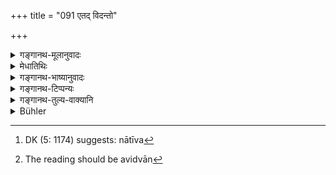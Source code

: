 +++
title = "091 एतद् विदन्तो"

+++

<details><summary>गङ्गानथ-मूलानुवादः</summary>

Knowing this, the learned Brāhmaṇas reading the Vedas do not accept gifts from a king, if they desire to secure welfare after death.—(91)
</details>

<details><summary>मेधातिथिः</summary>

पूर्वस्य प्रतिग्रहनिषेधविधेर् उपसंहार एषः । राज्ञः प्रतिग्रहो विविधदुःखनरकादिहेतुर् इति जानन्तो **विद्वांसो ब्राह्मणा न राज्ञः** प्रतिगृह्णीयुः । **प्रेत्य** भवान्तरे, **श्रेयः** कल्याणम्, ये **काङ्क्षन्ति** कामयन्ते । **प्रेत्येति** तु ल्यबन्तप्रतिरूपकं शब्दान्तरम् । **ब्रह्म** वेदस् तं **वदन्ति** पठन्ति । **विद्वद्**ग्रहणं **ब्रह्मवादि**ग्रहणं च दुःखातिशयदर्शनार्थम् । तेषां चातीव[^१७७] प्रतिग्रहाद् दोषः । वक्ष्यति "तस्माद् अपि विद्वान्[^१७८] बिभीयात्" (म्ध् ४.१९१) इति ॥ ४.९१ ॥


[^१७८]:
     The reading should be avidvān


[^१७७]:
     DK (5: 1174) suggests: nātīva
</details>

<details><summary>गङ्गानथ-भाष्यानुवादः</summary>

This is the final summing up of the foregoing rules forbidding the acceptance of gifts.

Knowing that the accepting of gifts from kings is the source of various forms of suffering, learned Brāhmaṇas should not accept gifts from kings.

‘*After death*’—*i.e*., in the next birth;—‘*welfare*’— good;—those who desire. The term ‘*pretya*,’ which has the form of a participle, is a totally different word.

‘*Brahma*’ is Veda; those who ‘*read*,’ study it.

The epithets, ‘*learned*’ and ‘*reading the Vedas*,’ have been added with a view to indicate the excessive character of the suffering. Such persons suffer the greatest pains, resulting from the said acceptance of gifts; as it is going to be declared—‘the learned man should fight shy of that.’—(91).
</details>

<details><summary>गङ्गानथ-टिप्पन्यः</summary>

This verse is quoted in *Aparārka* (p. 185).
</details>

<details><summary>गङ्गानथ-तुल्य-वाक्यानि</summary>

**(verses 4.87-91)  
**

See Comparative notes for [Verse 4.87].
</details>

<details><summary>Bühler</summary>

091	Learned Brahmanas, who know that, who study the Veda and desire bliss after death, do not accept presents from a king.
</details>
